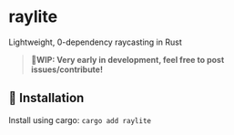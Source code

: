 # raylite
Lightweight, 0-dependency raycasting in Rust

>🔧**WIP: Very early in development, feel free to post issues/contribute!**

## 🚀 Installation
Install using cargo: `cargo add raylite`
